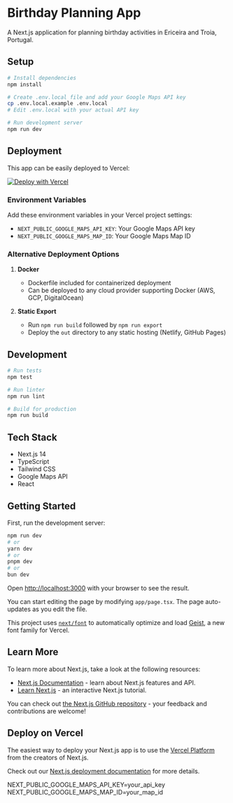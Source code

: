 # Birthday Planning App

A Next.js application for planning birthday activities in Ericeira and Troia, Portugal.

## Setup

```bash
# Install dependencies
npm install

# Create .env.local file and add your Google Maps API key
cp .env.local.example .env.local
# Edit .env.local with your actual API key

# Run development server
npm run dev
```

## Deployment

This app can be easily deployed to Vercel:

[![Deploy with Vercel](https://vercel.com/button)](https://vercel.com/new/clone?repository-url=https%3A%2F%2Fgithub.com%2Fyour-username%2Fbirthday-planner)

### Environment Variables

Add these environment variables in your Vercel project settings:
- `NEXT_PUBLIC_GOOGLE_MAPS_API_KEY`: Your Google Maps API key
- `NEXT_PUBLIC_GOOGLE_MAPS_MAP_ID`: Your Google Maps Map ID

### Alternative Deployment Options

1. **Docker**
   - Dockerfile included for containerized deployment
   - Can be deployed to any cloud provider supporting Docker (AWS, GCP, DigitalOcean)

2. **Static Export**
   - Run `npm run build` followed by `npm run export`
   - Deploy the `out` directory to any static hosting (Netlify, GitHub Pages)

## Development

```bash
# Run tests
npm test

# Run linter
npm run lint

# Build for production
npm run build
```

## Tech Stack

- Next.js 14
- TypeScript
- Tailwind CSS
- Google Maps API
- React

## Getting Started

First, run the development server:

```bash
npm run dev
# or
yarn dev
# or
pnpm dev
# or
bun dev
```

Open [http://localhost:3000](http://localhost:3000) with your browser to see the result.

You can start editing the page by modifying `app/page.tsx`. The page auto-updates as you edit the file.

This project uses [`next/font`](https://nextjs.org/docs/app/building-your-application/optimizing/fonts) to automatically optimize and load [Geist](https://vercel.com/font), a new font family for Vercel.

## Learn More

To learn more about Next.js, take a look at the following resources:

- [Next.js Documentation](https://nextjs.org/docs) - learn about Next.js features and API.
- [Learn Next.js](https://nextjs.org/learn) - an interactive Next.js tutorial.

You can check out [the Next.js GitHub repository](https://github.com/vercel/next.js) - your feedback and contributions are welcome!

## Deploy on Vercel

The easiest way to deploy your Next.js app is to use the [Vercel Platform](https://vercel.com/new?utm_medium=default-template&filter=next.js&utm_source=create-next-app&utm_campaign=create-next-app-readme) from the creators of Next.js.

Check out our [Next.js deployment documentation](https://nextjs.org/docs/app/building-your-application/deploying) for more details.

NEXT_PUBLIC_GOOGLE_MAPS_API_KEY=your_api_key
NEXT_PUBLIC_GOOGLE_MAPS_MAP_ID=your_map_id
